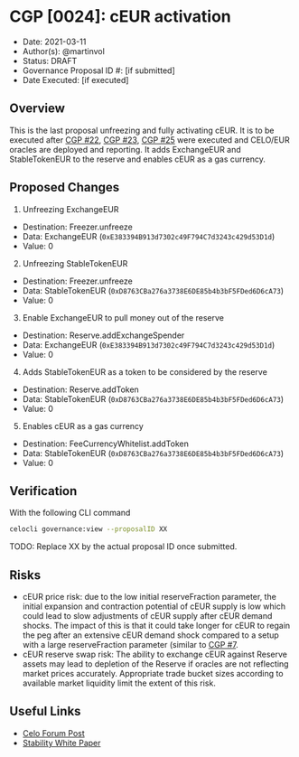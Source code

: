 # CGP [0024]: cEUR activation

- Date: 2021-03-11
- Author(s): @martinvol
- Status: DRAFT
- Governance Proposal ID #: [if submitted]
- Date Executed: [if executed]

## Overview

This is the last proposal unfreezing and fully activating cEUR. It is to be executed after [CGP #22](https://github.com/celo-org/celo-proposals/blob/master/CGPs/0022.md), [CGP #23](https://github.com/celo-org/celo-proposals/blob/master/CGPs/0023.md), [CGP #25](https://github.com/celo-org/celo-proposals/blob/master/CGPs/0025.md) were executed and CELO/EUR oracles are deployed and reporting. It adds ExchangeEUR and StableTokenEUR to the reserve and enables cEUR as a gas currency.

## Proposed Changes


1. Unfreezing ExchangeEUR
  - Destination: Freezer.unfreeze
  - Data: ExchangeEUR (`0xE383394B913d7302c49F794C7d3243c429d53D1d`)
  - Value: 0
2. Unfreezing StableTokenEUR
  - Destination: Freezer.unfreeze
  - Data: StableTokenEUR (`0xD8763CBa276a3738E6DE85b4b3bF5FDed6D6cA73`)
  - Value: 0
3. Enable ExchangeEUR to pull money out of the reserve
  - Destination: Reserve.addExchangeSpender
  - Data: ExchangeEUR (`0xE383394B913d7302c49F794C7d3243c429d53D1d`)
  - Value: 0
4. Adds StableTokenEUR as a token to be considered by the reserve
  - Destination: Reserve.addToken
  - Data: StableTokenEUR (`0xD8763CBa276a3738E6DE85b4b3bF5FDed6D6cA73`)
  - Value: 0
5. Enables cEUR as a gas currency
  - Destination: FeeCurrencyWhitelist.addToken
  - Data: StableTokenEUR (`0xD8763CBa276a3738E6DE85b4b3bF5FDed6D6cA73`)
  - Value: 0

## Verification

With the following CLI command

```bash
celocli governance:view --proposalID XX
```
TODO: Replace XX by the actual proposal ID once submitted.

## Risks

* cEUR price risk: due to the low initial reserveFraction parameter, the initial expansion and contraction potential of cEUR supply is low which could lead to slow adjustments of cEUR supply after cEUR demand shocks. The impact of this is that it could take longer for cEUR to regain the peg after an extensive cEUR demand shock compared to a setup with a large reserveFraction parameter (similar to [CGP #7](https://github.com/celo-org/celo-proposals/blob/master/CGPs/0007.md).
* cEUR reserve swap risk: The ability to exchange cEUR against Reserve assets may lead to depletion of the Reserve if oracles are not reflecting market prices accurately. Appropriate trade bucket sizes according to available market liquidity limit the extent of this risk.

## Useful Links

* [Celo Forum Post](https://forum.celo.org/t/ceur-celo-euro-goes-live/876)
* [Stability White Paper](https://celo.org/papers/Celo_Stability_Analysis.pdf)
